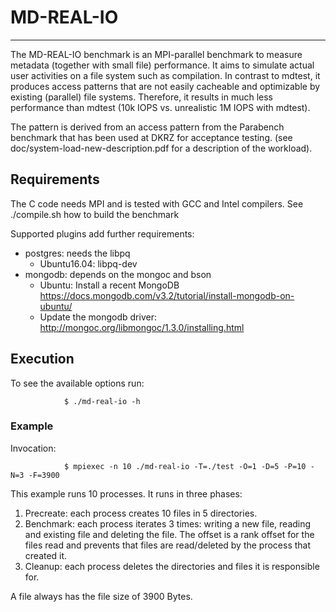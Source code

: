 # MD-REAL-IO
*****

The MD-REAL-IO benchmark is an MPI-parallel benchmark to measure metadata (together with small file) performance.
It aims to simulate actual user activities on a file system such as compilation.
In contrast to mdtest, it produces access patterns that are not easily cacheable and optimizable by existing (parallel) file systems.
Therefore, it results in much less performance than mdtest (10k IOPS vs. unrealistic 1M IOPS with mdtest).

The pattern is derived from an access pattern from the Parabench benchmark that has been used at DKRZ for acceptance testing.
(see doc/system-load-new-description.pdf for a description of the workload).

## Requirements

The C code needs MPI and is tested with GCC and Intel compilers.
See ./compile.sh how to build the benchmark

Supported plugins add further requirements:
* postgres: needs the libpq
  * Ubuntu16.04: libpq-dev
* mongodb: depends on the mongoc and bson
  * Ubuntu: Install a recent MongoDB https://docs.mongodb.com/v3.2/tutorial/install-mongodb-on-ubuntu/
   * Update the mongodb driver: http://mongoc.org/libmongoc/1.3.0/installing.html

## Execution

To see the available options run:

                $ ./md-real-io -h

### Example

Invocation:

                $ mpiexec -n 10 ./md-real-io -T=./test -O=1 -D=5 -P=10 -N=3 -F=3900

This example runs 10 processes. It runs in three phases:

   1. Precreate: each process creates 10 files in 5 directories.
   2. Benchmark: each process iterates 3 times: writing a new file, reading and existing file and deleting the file. The offset is a rank offset for the files read and prevents that files are read/deleted by the process that created it.
   3. Cleanup: each process deletes the directories and files it is responsible for.

A file always has the file size of 3900 Bytes.
